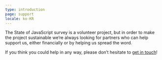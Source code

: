 ```yaml
---
type: introduction
page: support
locale: ko-KR
---
```

The State of JavaScript survey is a volunteer project, but in order to make the
project sustainable we’re always looking for partners who can help support us,
either financially or by helping us spread the word.

If you think you could help in any way, please don’t hesitate to
<a href="mailto:hello@stateofjs.com">get in touch</a>!
